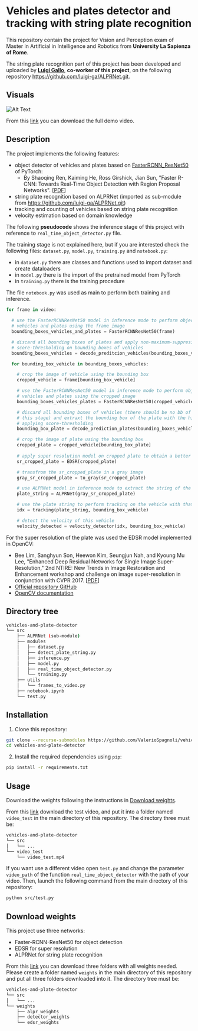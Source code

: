 # Vehicles and plates detector and tracking with string plate recognition

This repository contain the project for Vision and Perception exam of Master in Artificial in Intelligence and Robotics from **University La Sapienza of Rome**.

The string plate recognition part of this project has been developed and uploaded by **[Luigi Gallo](https://github.com/luigi-ga)**, **co-worker of this project**, on the following repository https://github.com/luigi-ga/ALPRNet.git.


## Visuals
![Alt Text](media/gif_demo.gif)

From this [link](https://drive.google.com/file/d/1v7uv77cQN6S_KKDVT3E_Iar1ZfLP1i6U/view?usp=share_link) you can download the full demo video.

## Description
The project implements the following features:
- object detector of vehicles and plates based on [FasterRCNN_ResNet50](https://pytorch.org/vision/main/models/generated/torchvision.models.detection.fasterrcnn_resnet50_fpn.html) of PyTorch:
  - By Shaoqing Ren, Kaiming He, Ross Girshick, Jian Sun, "Faster R-CNN: Towards Real-Time Object Detection with Region Proposal Networks". [[PDF](https://arxiv.org/pdf/1506.01497.pdf)]
- string plate recognition based on ALPRNet (imported as sub-module from https://github.com/luigi-ga/ALPRNet.git)
- tracking and counting of vehicles based on string plate recognition
- velocity estimation based on domain knowledge

The following **pseudocode** shows the inference stage of this project with reference to ```real_time_object_detector.py``` file. 

The training stage is not explained here, but if you are interested check the following files: ```dataset.py```, ```model.py```, ```training.py``` and ```notebook.py```:
- in ```dataset.py``` there are classes and functions used to import dataset and create dataloaders
- in ```model.py``` there is the import of the pretrained model from PyTorch
- in ```training.py``` there is the training procedure

The file ```notebook.py``` was used as main to perform both training and inference.

```python
for frame in video:
  
  # use the FasterRCNNResNet50 model in inference mode to perform object detection of 
  # vehicles and plates using the frame image
  bounding_boxes_vehicles_and_plates = FasterRCNNResNet50(frame)

  # discard all bounding boxes of plates and apply non-maximum-suppresion and 
  # score-thresholding on bounding boxes of vehicles
  bounding_boxes_vehicles = decode_preditcion_vehicles(bounding_boxes_vehicles_and_plates)

  for bounding_box_vehicle in bounding_boxes_vehicles:

    # crop the image of vehicle using the bounding box
    cropped_vehicle = frame[bounding_box_vehicle]

    # use the FasterRCNNResNet50 model in inference mode to perform object detection of 
    # vehicles and plates using the cropped image
    bounding_boxes_vehicles_plates = FasterRCNNResNet50(cropped_vehicle)

    # discard all bounding boxes of vehicles (there should be no bb of vehicles at 
    # this stage) and extraxt the bounding box of the plate with the highest score, 
    # applying score-thresholding
    bounding_box_plate = decode_prediction_plates(bounding_boxes_vehicles_plates)

    # crop the image of plate using the bounding box
    cropped_plate = cropped_vehicle[bounding_box_plate]
    
    # apply super resolution model on cropped plate to obtain a better image
    sr_cropped_plate = EDSR(cropped_plate)

    # transfrom the sr_cropped_plate in a gray image
    gray_sr_cropped_plate = to_gray(sr_cropped_plate)

    # use ALPRNet model in inference mode to extract the string of the plate
    plate_string = ALPRNet(gray_sr_cropped_plate)

    # use the plate string to perform tracking on the vehicle with that plate
    idx = tracking(plate_string, bounding_box_vehicle)

    # detect the velocity of this vehicle
    velocity_detected = velocity_detector(idx, bounding_box_vehicle)
```

For the super resolution of the plate was used the EDSR model implemented in OpenCV:
- Bee Lim, Sanghyun Son, Heewon Kim, Seungjun Nah, and Kyoung Mu Lee, "Enhanced Deep Residual Networks for Single Image Super-Resolution," 2nd NTIRE: New Trends in Image Restoration and Enhancement workshop and challenge on image super-resolution in conjunction with CVPR 2017. [[PDF](https://arxiv.org/pdf/1707.02921.pdf)]
- [Official repository GitHub](https://github.com/sanghyun-son/EDSR-PyTorch)
- [OpenCV documentation](https://docs.opencv.org/4.x/d8/d11/classcv_1_1dnn__superres_1_1DnnSuperResImpl.html)

## Directory tree
```sh
vehicles-and-plate-detector 
└── src
    ├── ALPRNet (sub-module)
    ├── modules
    │   ├── dataset.py
    │   ├── detect_plate_string.py
    │   ├── inference.py
    │   ├── model.py
    │   ├── real_time_object_detector.py
    │   └── training.py
    ├── utils
    │   └── frames_to_video.py 
    ├── notebook.ipynb
    └── test.py
```

## Installation 
1. Clone this repository:
```sh
git clone --recurse-submodules https://github.com/ValerioSpagnoli/vehicles-and-plate-detector.git
cd vehicles-and-plate-detector
```
2. Install the required dependencies using `pip`:
```sh
pip install -r requirements.txt
```

## Usage
Download the weights following the instructions in [Download weights](#download-weights).

From this [link](https://drive.google.com/file/d/1yx1Ou7iClEo5t-Ki9wWFVcgR7iKx_UbN/view?usp=share_link) download the test video, and put it into a folder named ```video_test``` in the main directory of this repository. The directory three must be:

```sh
vehicles-and-plate-detector 
└── src
│   └── ...
└── video_test
    └── video_test.mp4
```

If you want use a different video open ```test.py``` and change the parameter ```video_path``` of the function ```real_time_object_detector``` with the path of your video.
Then, launch the following command from the main directory of this repository:
```sh
python src/test.py
```

## Download weights
This project use three networks:
- Faster-RCNN-ResNet50 for object detection
- EDSR for super resolution
- ALPRNet for string plate recognition
  
From this [link](https://drive.google.com/drive/folders/1GNwxJwKyAZybAP71T0N0wo2yH6GAgzkP?usp=share_link) you can download three folders with all weights needed. Please create a folder named ```weights``` in the main directory of this repository and put all three folders downloaded into it. The directory tree must be:

```sh
vehicles-and-plate-detector
└── src
│   └── ...
└── weights
    ├── alpr_weights
    ├── detector_weights
    └── edsr_weights
```